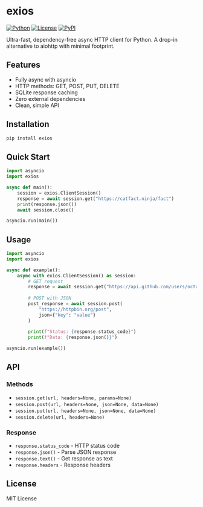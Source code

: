 # exios

[![Python](https://img.shields.io/badge/Python-3.7+-blue.svg?style=flat-square&logo=python)](https://www.python.org/)
[![License](https://img.shields.io/badge/License-MIT-green.svg?style=flat-square)](LICENSE)
[![PyPI](https://img.shields.io/pypi/v/fastaio.svg?style=flat-square&logo=pypi)](https://pypi.org/project/fastaio/)

Ultra-fast, dependency-free async HTTP client for Python. A drop-in alternative to aiohttp with minimal footprint.

## Features

- Fully async with asyncio
- HTTP methods: GET, POST, PUT, DELETE
- SQLite response caching
- Zero external dependencies
- Clean, simple API

## Installation

```bash
pip install exios
```

## Quick Start

```python
import asyncio
import exios

async def main():
    session = exios.ClientSession()
    response = await session.get("https://catfact.ninja/fact")
    print(response.json())
    await session.close()

asyncio.run(main())
```

## Usage

```python
import asyncio
import exios

async def example():
    async with exios.ClientSession() as session:
        # GET request
        response = await session.get("https://api.github.com/users/octocat")
        
        # POST with JSON
        post_response = await session.post(
            "https://httpbin.org/post",
            json={"key": "value"}
        )
        
        print(f"Status: {response.status_code}")
        print(f"Data: {response.json()}")

asyncio.run(example())
```

## API

### Methods
- `session.get(url, headers=None, params=None)`
- `session.post(url, headers=None, json=None, data=None)`
- `session.put(url, headers=None, json=None, data=None)`
- `session.delete(url, headers=None)`

### Response
- `response.status_code` - HTTP status code
- `response.json()` - Parse JSON response
- `response.text()` - Get response as text
- `response.headers` - Response headers

## License

MIT License
